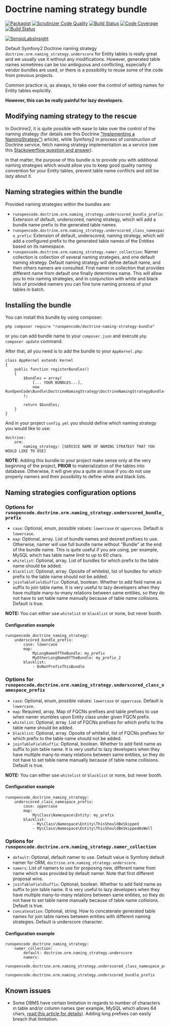 # Doctrine naming strategy bundle

[![Packagist](https://img.shields.io/packagist/v/RunOpenCode/doctrine-naming-strategy-bundle.svg)](https://packagist.org/packages/runopencode/doctrine-naming-strategy-bundle)
[![Scrutinizer Code Quality](https://scrutinizer-ci.com/g/RunOpenCode/doctrine-naming-strategy-bundle/badges/quality-score.png?b=master)](https://scrutinizer-ci.com/g/RunOpenCode/doctrine-naming-strategy-bundle/?branch=master)
[![Build Status](https://scrutinizer-ci.com/g/RunOpenCode/doctrine-naming-strategy-bundle/badges/build.png?b=master)](https://scrutinizer-ci.com/g/RunOpenCode/doctrine-naming-strategy-bundle/build-status/master)
[![Code Coverage](https://scrutinizer-ci.com/g/RunOpenCode/doctrine-naming-strategy-bundle/badges/coverage.png?b=master)](https://scrutinizer-ci.com/g/RunOpenCode/doctrine-naming-strategy-bundle/?branch=master)
[![Build Status](https://travis-ci.org/RunOpenCode/doctrine-naming-strategy-bundle.svg?branch=master)](https://travis-ci.org/RunOpenCode/doctrine-naming-strategy-bundle)

[![SensioLabsInsight](https://insight.sensiolabs.com/projects/f6c58d45-2390-4540-9909-c5fb66ed1b62/big.png)](https://insight.sensiolabs.com/projects/f6c58d45-2390-4540-9909-c5fb66ed1b62)

Default Symfony2 Doctrine naming strategy `doctrine.orm.naming_strategy.underscore` for Entity tables is really great
and we usually use it without any modifications. However, generated table names sometimes can be too ambiguous and 
conflicting, especially if vendor bundles are used, or there is a possibility to reuse some of the code from previous projects.

Common practice is, as always, to take over the control of setting names for Entity tables explicitly.

**However, this can be really painful for lazy developers.**

## Modifying naming strategy to the rescue

In Doctrine2, it is quite possible with ease to take over the control of the naming strategy (for details see this Doctrine
["Implementing a NamingStrategy"](http://docs.doctrine-project.org/projects/doctrine-orm/en/latest/reference/namingstrategy.html))
article), while Symfony2 in process of construction of Doctrine service, fetch naming strategy implementation as a service
(see this [Stackowerflow question and answer](http://stackoverflow.com/questions/12702657/how-to-configure-naming-strategy-in-doctrine-2)).

In that matter, the purpose of this bundle is to provide you with additional naming strategies which would allow you to 
keep good quality naming convention for your Entity tables, prevent table name conflicts and still be lazy about it.

## Naming strategies within the bundle

Provided naming strategies within the bundles are:

- `runopencode.doctrine.orm.naming_strategy.underscored_bundle_prefix`: Extension of default, underscored, naming strategy, which will add a bundle name prefix
                                                                          to the generated table names.
- `runopencode.doctrine.orm.naming_strategy.underscored_class_namespace_prefix`: Extension of default, underscored, naming strategy, which will add a configured prefix
                                                                                   to the generated table names of the Entities based on its namespace. 
- `runopencode.doctrine.orm.naming_strategy.namer_collection`: Namer collection is collection of several naming strategies, and one default naming strategy.
                                                                 Default naming strategy will define default name, and then others namers are consulted. 
                                                                 First namer in collection that provides different name from default one finally determines name.
                                                                 This will allow you to mix naming strategies, and in conjunction with white and black lists of provided namers
                                                                 you can fine tune naming process of your tables in batch.
                         
## Installing the bundle
                         
You can install this bundle by using composer:
                         
    php composer require "runopencode/doctrine-naming-strategy-bundle"                            

or you can add bundle name to your `composer.json` and execute `php composer update` command.
                               
After that, all you need is to add the bundle to your `AppKernel.php`:
                               
    class AppKernel extends Kernel 
    {
        public function registerBundles()
        {
            $bundles = array(
                [... YOUR BUNDLES...],
                new RunOpenCode\Bundle\DoctrineNamingStrategy\DoctrineNamingStrategyBundle()
            );
                
            return $bundles;
        }
    }                   

And in your project `config.yml` you should define which naming strategy you would like to use:
                
    doctrine:
        orm:
            naming_strategy: [SERVICE NAME OF NAMING STRATEGY THAT YOU WOULD LIKE TO USE]
                                      
**NOTE**: Adding this bundle to your project make sense only at the very beginning of the project, **PRIOR** to materialization of the 
tables into database. Otherwise, it will give you a quite an issue if you do not use properly namers and their possibility to define white and black lists.

## Naming strategies configuration options

### Options for `runopencode.doctrine.orm.naming_strategy.underscored_bundle_prefix`

- `case`: Optional, enum, possible values: `lowercase` or `uppercase`. Default is `lowercase`.
- `map`: Optional, array. List of bundle names and desired prefixes to use. Otherwise, namer will use full bundle name without "Bundle" at the end of the bundle name. This is quite useful 
         if you are using, per example, MySQL which has table name limit to up to 60 chars.
- `whitelist`: Optional, array. List of bundles for which prefix to the table name should be added.
- `blacklist`: Optional, array. Oposite of whitelist, list of bundles for which prefix to the table name should not be added.
- `joinTableFieldSuffix`: Optional, boolean. Whether to add field name as suffix to join table name. It is very useful to lazy developers when they have multiple many-to-many
                          relations between same entities, so they do not have to set table name manually because of table name collisions. Default is true. 
         
**NOTE:** You can either use `whitelist` or `blacklist` or none, but never booth.
         
#### Configuration example
         
    runopencode_doctrine_naming_strategy:
        underscored_bundle_prefix:
            case: lowercase
            map:
                MyLongNameOfTheBundle: my_prefix
                MyOtherLongNameOfTheBundle: my_prefix_2
            blacklist:
                - DoNotPrefixThisBundle         


### Options for `runopencode.doctrine.orm.naming_strategy.underscored_class_namespace_prefix`

- `case`: Optional, enum, possible values: `lowercase` or `uppercase`. Default is `lowercase`.
- `map`: Required, array. Map of FQCNs prefixes and table prefixes to use when namer stumbles upon Entity class under given FQCN prefix.
- `whitelist`: Optional, array. List of FQCNs prefixes for which prefix to the table name should be added.
- `blacklist`: Optional, array. Oposite of whitelist, list of FQCNs prefixes for which prefix to the table name should not be added.
- `joinTableFieldSuffix`: Optional, boolean. Whether to add field name as suffix to join table name. It is very useful to lazy developers when they have multiple many-to-many
                          relations between same entities, so they do not have to set table name manually because of table name collisions. Default is true.
         
**NOTE:** You can either use `whitelist` or `blacklist` or none, but never booth.

#### Configuration example
         
    runopencode_doctrine_naming_strategy:
        underscored_class_namespace_prefix:
            case: uppercase
            map:
                My\Class\Namespace\Entity: my_prefix
            blacklist:
                - My\Class\Namespace\Entity\ThisShouldBeSkipped
                - My\Class\Namespace\Entity\ThisShouldBeSkippedAsWell

### Options for `runopencode.doctrine.orm.naming_strategy.namer_collection`       

- `default`: Optional, default namer to use. Default value is Symfony default namer for ORM, `doctrine.orm.naming_strategy.underscore`.
- `namers`: List of namers to use for proposing new, different name from name which was provided by default namer. Note that first different proposal wins.
- `joinTableFieldSuffix`: Optional, boolean. Whether to add field name as suffix to join table name. It is very useful to lazy developers when they have multiple many-to-many
                          relations between same entities, so they do not have to set table name manually because of table name collisions. Default is true.
- `concatenation`: Optional, string. How to concatenate generated table names for join table names between entities with different naming strategies. Default is underscore character.                         
 
 
#### Configuration example

    runopencode_doctrine_naming_strategy:         
        namer_collection:
            default: doctrine.orm.naming_strategy.underscore
            namers:
                - runopencode.doctrine.orm.naming_strategy.underscored_class_namespace_prefix
                - runopencode.doctrine.orm.naming_strategy.underscored_bundle_prefix            

## Known issues

- Some DBMS have certain limitation in regards to number of characters in table and/or column names (per example,
MySQL which allows 64 chars, [read this article for details](https://dev.mysql.com/doc/refman/5.7/en/identifiers.html)).
Adding long prefixes can easily breach that limitation.

